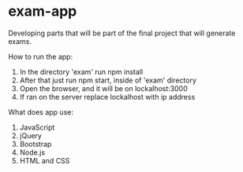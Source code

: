 # exam-app
Developing parts that will be part of the final project that will generate exams.


How to run the app:    
1. In the directory 'exam' run npm install  
2. After that just run npm start, inside of 'exam' directory  
3. Open the browser, and it will be on lockalhost:3000  
4. If ran on the server replace lockalhost with ip address  

What does app use:  
1. JavaScript  
2. jQuery  
3. Bootstrap  
4. Node.js  
5. HTML and CSS  

